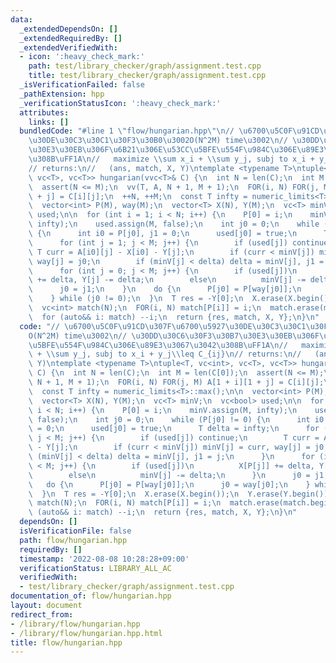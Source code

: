 ```yaml
---
data:
  _extendedDependsOn: []
  _extendedRequiredBy: []
  _extendedVerifiedWith:
  - icon: ':heavy_check_mark:'
    path: test/library_checker/graph/assignment.test.cpp
    title: test/library_checker/graph/assignment.test.cpp
  _isVerificationFailed: false
  _pathExtension: hpp
  _verificationStatusIcon: ':heavy_check_mark:'
  attributes:
    links: []
  bundledCode: "#line 1 \"flow/hungarian.hpp\"\n// \u6700\u5C0F\u91CD\u307F\u6700\u5927\
    \u30DE\u30C3\u30C1\u30F3\u30B0\u3002O(N^2M) time\u3002\n// \u30DD\u30C6\u30F3\u30B7\
    \u30E3\u30EB\u306F\u6B21\u306E\u53CC\u5BFE\u554F\u984C\u306E\u89E3\u3067\u3042\
    \u308B\uFF1A\n//   maximize \\sum x_i + \\sum y_j, subj to x_i + y_j\\leq C_{ij}\n\
    // returns:\n//   (ans, match, X, Y)\ntemplate <typename T>\ntuple<T, vc<int>,\
    \ vc<T>, vc<T>> hungarian(vvc<T>& C) {\n  int N = len(C);\n  int M = len(C[0]);\n\
    \  assert(N <= M);\n  vv(T, A, N + 1, M + 1);\n  FOR(i, N) FOR(j, M) A[1 + i][1\
    \ + j] = C[i][j];\n  ++N, ++M;\n  const T infty = numeric_limits<T>::max();\n\n\
    \  vector<int> P(M), way(M);\n  vector<T> X(N), Y(M);\n  vc<T> minV;\n  vc<bool>\
    \ used;\n\n  for (int i = 1; i < N; i++) {\n    P[0] = i;\n    minV.assign(M,\
    \ infty);\n    used.assign(M, false);\n    int j0 = 0;\n    while (P[j0] != 0)\
    \ {\n      int i0 = P[j0], j1 = 0;\n      used[j0] = true;\n      T delta = infty;\n\
    \      for (int j = 1; j < M; j++) {\n        if (used[j]) continue;\n       \
    \ T curr = A[i0][j] - X[i0] - Y[j];\n        if (curr < minV[j]) minV[j] = curr,\
    \ way[j] = j0;\n        if (minV[j] < delta) delta = minV[j], j1 = j;\n      }\n\
    \      for (int j = 0; j < M; j++) {\n        if (used[j])\n          X[P[j]]\
    \ += delta, Y[j] -= delta;\n        else\n          minV[j] -= delta;\n      }\n\
    \      j0 = j1;\n    }\n    do {\n      P[j0] = P[way[j0]];\n      j0 = way[j0];\n\
    \    } while (j0 != 0);\n  }\n  T res = -Y[0];\n  X.erase(X.begin());\n  Y.erase(Y.begin());\n\
    \  vc<int> match(N);\n  FOR(i, N) match[P[i]] = i;\n  match.erase(match.begin());\n\
    \  for (auto&& i: match) --i;\n  return {res, match, X, Y};\n}\n"
  code: "// \u6700\u5C0F\u91CD\u307F\u6700\u5927\u30DE\u30C3\u30C1\u30F3\u30B0\u3002\
    O(N^2M) time\u3002\n// \u30DD\u30C6\u30F3\u30B7\u30E3\u30EB\u306F\u6B21\u306E\u53CC\
    \u5BFE\u554F\u984C\u306E\u89E3\u3067\u3042\u308B\uFF1A\n//   maximize \\sum x_i\
    \ + \\sum y_j, subj to x_i + y_j\\leq C_{ij}\n// returns:\n//   (ans, match, X,\
    \ Y)\ntemplate <typename T>\ntuple<T, vc<int>, vc<T>, vc<T>> hungarian(vvc<T>&\
    \ C) {\n  int N = len(C);\n  int M = len(C[0]);\n  assert(N <= M);\n  vv(T, A,\
    \ N + 1, M + 1);\n  FOR(i, N) FOR(j, M) A[1 + i][1 + j] = C[i][j];\n  ++N, ++M;\n\
    \  const T infty = numeric_limits<T>::max();\n\n  vector<int> P(M), way(M);\n\
    \  vector<T> X(N), Y(M);\n  vc<T> minV;\n  vc<bool> used;\n\n  for (int i = 1;\
    \ i < N; i++) {\n    P[0] = i;\n    minV.assign(M, infty);\n    used.assign(M,\
    \ false);\n    int j0 = 0;\n    while (P[j0] != 0) {\n      int i0 = P[j0], j1\
    \ = 0;\n      used[j0] = true;\n      T delta = infty;\n      for (int j = 1;\
    \ j < M; j++) {\n        if (used[j]) continue;\n        T curr = A[i0][j] - X[i0]\
    \ - Y[j];\n        if (curr < minV[j]) minV[j] = curr, way[j] = j0;\n        if\
    \ (minV[j] < delta) delta = minV[j], j1 = j;\n      }\n      for (int j = 0; j\
    \ < M; j++) {\n        if (used[j])\n          X[P[j]] += delta, Y[j] -= delta;\n\
    \        else\n          minV[j] -= delta;\n      }\n      j0 = j1;\n    }\n \
    \   do {\n      P[j0] = P[way[j0]];\n      j0 = way[j0];\n    } while (j0 != 0);\n\
    \  }\n  T res = -Y[0];\n  X.erase(X.begin());\n  Y.erase(Y.begin());\n  vc<int>\
    \ match(N);\n  FOR(i, N) match[P[i]] = i;\n  match.erase(match.begin());\n  for\
    \ (auto&& i: match) --i;\n  return {res, match, X, Y};\n}\n"
  dependsOn: []
  isVerificationFile: false
  path: flow/hungarian.hpp
  requiredBy: []
  timestamp: '2022-08-08 10:28:28+09:00'
  verificationStatus: LIBRARY_ALL_AC
  verifiedWith:
  - test/library_checker/graph/assignment.test.cpp
documentation_of: flow/hungarian.hpp
layout: document
redirect_from:
- /library/flow/hungarian.hpp
- /library/flow/hungarian.hpp.html
title: flow/hungarian.hpp
---
```

